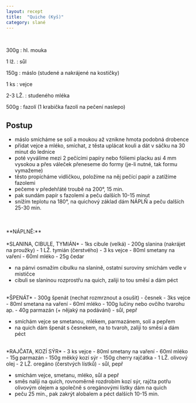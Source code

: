 ```yaml
---
layout: recept
title:  "Quiche (Kyš)"
category: slané
---
```


<br>

<div class="ingredience" markdown="1">
 
300g
: hl. mouka

1 lž.
: sůl

150g
: máslo (studené a nakrájené na kostičky)

1 ks
: vejce

2-3 LŽ.
: studeného mléka

500g
: fazolí (1 krabička fazolí na pečení naslepo)

</div>

## Postup

<div class="postup" markdown="1">

- máslo smícháme se solí a moukou až vznikne hmota podobná drobence
- přidat vejce a mléko, smíchat, z těsta uplácat kouli a dát v sáčku na 30 minut do lednice
- poté vyválíme mezi 2 pečícími papíry nebo fóliemi placku asi 4 mm vysokou a přes váleček přeneseme do formy (je-li nutné, tak formu vymažeme)
- těsto propícháme vidličkou, položíme na něj pečící papír a zatížíme fazolemi
- pečeme v předehřáté troubě na 200°, 15 min.
- pak sundám papír s fazolemi a peču dalších 10-15 minut
- snížím teplotu na 180°, na quichový základ dám NÁPLŇ a peču dalších 25-30 min.
 
</div>

<div class="ingredience" markdown="1">

<br>
<br>
**NÁPLNĚ:**<br><br>
*SLANINA, CIBULE, TYMIÁN*
- 1ks    cibule (velká)
- 200g    slanina (nakrájet na proužky)
- 1 LŽ.    tymián (čerstvého)
- 3 ks    vejce
- 80ml    smetany na vaření
- 60ml    mléko
- 25g    čedar

</div>

<div class="postup" markdown="1">

- na pánvi osmažím cibulku na slanině, ostatní suroviny smíchám vedle v mističce
- cibuli se slaninou rozprostřu na quich, zaliji to tou směsí a dám péct

</div>

<div class="ingredience" markdown="1">

<br>
*ŠPENÁT*
- 300g     špenát (nechat rozmrznout a osušit)
- česnek
- 3ks    vejce
- 80ml    smetana na vaření
- 60ml    mléko
- 100g    lučiny nebo ovčího tvarohu ap.
- 40g    parmazán (+ nějaký na podávání)
- sůl, pepř

</div>

<div class="postup" markdown="1">

- smíchám vejce se smetanou, mlékem, parmazánem, solí a pepřem
- na quich dám špenát s česnekem, na to tvaroh, zaliji to směsí a dám péct

</div>

<div class="ingredience" markdown="1">

<br>
*RAJČATA, KOZÍ SÝR*
- 3 ks    vejce
- 80ml    smetany na vaření
- 60ml    mléko
- 15g    parmazán
- 150g    měkký kozí sýr
- 150g    cherry rajčátka
- 1 LŽ.    olivový olej
- 2 LŽ.    oregáno (čerstvých lístků)
- sůl, pepř

</div>

<div class="postup" markdown="1">

- smíchám vejce, smetanu, mléko, sůl a pepř
- směs naliji na quich, rovnoměrně rozdrobím kozí sýr, rajčta potřu olivovým olejem a společně s oregánovými lístky dám na quich
- peču 25 min., pak zakrýt alobalem a péct dalších 10-15 min.

</div>
